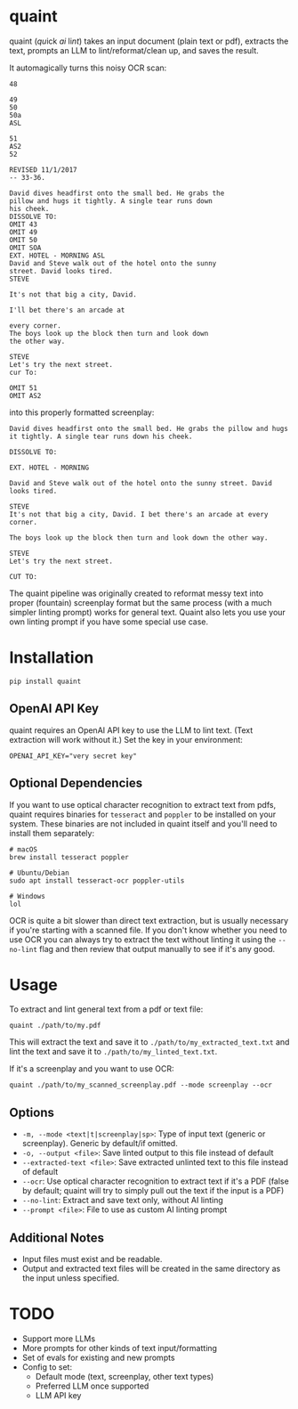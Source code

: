 # quaint
quaint (*qu*ick *ai* li*nt*) takes an input document (plain text or pdf), extracts the text, prompts an LLM to lint/reformat/clean up, and saves the result.

It automagically turns this noisy OCR scan:
```
48

49
50
50a
ASL

51
AS2
52

REVISED 11/1/2017
-- 33-36.

David dives headfirst onto the small bed. He grabs the
pillow and hugs it tightly. A single tear runs down
his cheek.
DISSOLVE TO:
OMIT 43
OMIT 49
OMIT 50
OMIT SOA
EXT. HOTEL - MORNING ASL
David and Steve walk out of the hotel onto the sunny
street. David looks tired.
STEVE

It's not that big a city, David.

I'll bet there's an arcade at

every corner.
The boys look up the block then turn and look down
the other way.

STEVE
Let's try the next street.
cur To:

OMIT 51
OMIT AS2
```
into this properly formatted screenplay:
```
David dives headfirst onto the small bed. He grabs the pillow and hugs it tightly. A single tear runs down his cheek.

DISSOLVE TO:

EXT. HOTEL - MORNING

David and Steve walk out of the hotel onto the sunny street. David looks tired.

STEVE
It's not that big a city, David. I bet there's an arcade at every corner.

The boys look up the block then turn and look down the other way.

STEVE
Let's try the next street.

CUT TO:
```

The quaint pipeline was originally created to reformat messy text into proper (fountain) screenplay format but the same process (with a much simpler linting prompt) works for general text. Quaint also lets you use your own linting prompt if you have some special use case.


# Installation
```
pip install quaint
```

## OpenAI API Key
quaint requires an OpenAI API key to use the LLM to lint text. (Text extraction will work without it.) Set the key in your environment:

```
OPENAI_API_KEY="very secret key"
```

## Optional Dependencies
If you want to use optical character recognition to extract text from pdfs, quaint requires binaries for ```tesseract``` and ```poppler``` to be installed on your system. These binaries are not included in quaint itself and you'll need to install them separately:

```
# macOS
brew install tesseract poppler

# Ubuntu/Debian
sudo apt install tesseract-ocr poppler-utils

# Windows
lol
```
OCR is quite a bit slower than direct text extraction, but is usually necessary if you're starting with a scanned file. If you don't know whether you need to use OCR you can always try to extract the text without linting it using the ```--no-lint``` flag and then review that output manually to see if it's any good.

# Usage
To extract and lint general text from a pdf or text file:
```
quaint ./path/to/my.pdf
```
This will extract the text and save it to ```./path/to/my_extracted_text.txt``` and lint the text and save it to ```./path/to/my_linted_text.txt```.

If it's a screenplay and you want to use OCR:
```
quaint ./path/to/my_scanned_screenplay.pdf --mode screenplay --ocr
```
## Options
- `-m, --mode <text|t|screenplay|sp>`: Type of input text (generic or screenplay). Generic by default/if omitted.
- `-o, --output <file>`: Save linted output to this file instead of default
- `--extracted-text <file>`: Save extracted unlinted text to this file instead of default
- `--ocr`: Use optical character recognition to extract text if it's a PDF (false by default; quaint will try to simply pull out the text if the input is a PDF)
- `--no-lint`: Extract and save text only, without AI linting
- `--prompt <file>`: File to use as custom AI linting prompt

## Additional Notes

- Input files must exist and be readable.
- Output and extracted text files will be created in the same directory as the input unless specified.


# TODO
- Support more LLMs
- More prompts for other kinds of text input/formatting
- Set of evals for existing and new prompts
- Config to set:
    - Default mode (text, screenplay, other text types)
    - Preferred LLM once supported
    - LLM API key
